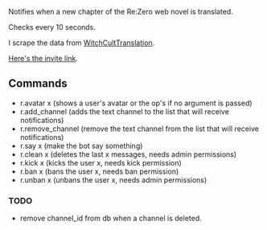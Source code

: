 Notifies when a new chapter of the Re:Zero web novel is translated.

Checks every 10 seconds.

I scrape the data from [WitchCultTranslation](https://witchculttranslation.com/).

[Here's the invite link](https://discord.com/api/oauth2/authorize?client_id=834692619392385074&permissions=2148002880&scope=bot).

## Commands

- r.avatar x (shows a user's avatar or the op's if no argument is passed)
- r.add_channel (adds the text channel to the list that will receive notifications)
- r.remove_channel (remove the text channel from the list that will receive notifications)
- r.say x (make the bot say something)
- r.clean x (deletes the last x messages, needs admin permissions)
- r.kick x (kicks the user x, needs kick permission)
- r.ban x (bans the user x, needs ban permission)
- r.unban x (unbans the user x, needs admin permissions)

### TODO

- remove channel_id from db when a channel is deleted.
